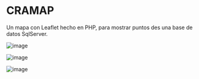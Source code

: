 # CRAMAP
Un mapa con Leaflet hecho en PHP, para mostrar puntos des una base de datos SqlServer.


![image](https://user-images.githubusercontent.com/11530132/177227488-0eefa9ff-b833-4992-9909-c42246893db5.png)

![image](https://user-images.githubusercontent.com/11530132/177227529-dc41a8c3-de16-4d33-a00e-7ea581ac76a0.png)

![image](https://user-images.githubusercontent.com/11530132/177227636-a64d211c-69be-47a0-a144-578e3e3dd30a.png)
